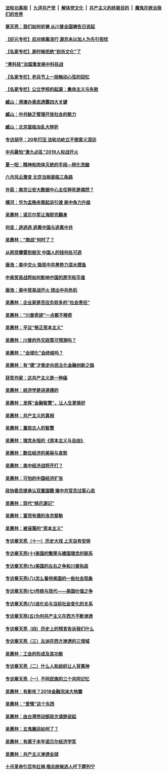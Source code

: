 ####  [法轮功真相](../../../../basic/blob/master/README.md?t=06250431) &nbsp;|&nbsp; [九评共产党](../../../../9ping.md/blob/master/README.md?t=06250431) &nbsp;|&nbsp; [解体党文化](../../../../jtdwh.md/blob/master/README.md?t=06250431)  &nbsp;|&nbsp; [共产主义的终极目的](../../../../gczydzjmd.md/blob/master/README.md?t=06250431) &nbsp;|&nbsp; [魔鬼在统治我们的世界](../../../../mgztzwmdsj.md/blob/master/README.md?t=06250431) 

#### [章天亮：我们如何祈祷 从川普全国祷告日说起](../pages/nsc423/n11944627.md?t=06250431) 

#### [【纪元专栏】应对病毒流行 渥京未以加人为先引担忧](../pages/nsc423/n11875714.md?t=06250431) 

#### [【名家专栏】是时候拒绝“封杀文化”了](../pages/nsc423/n11814093.md?t=06250431) 

#### [“黑科技”治国激发美中科技战](../pages/nsc423/n11638056.md?t=06250431) 

#### [【名家专栏】老兵节上一段触动心弦的回忆](../pages/nsc423/n11646016.md?t=06250431) 

#### [【名家专栏】公立学校的起源：集体主义与失败](../pages/nsc423/n11601833.md?t=06250431) 

#### [臧山：港澳办表态透露四大关键](../pages/nsc423/n11421628.md?t=06250431) 

#### [臧山：中共缺乏管理开放社会的能力](../pages/nsc423/n11407457.md?t=06250431) 

#### [臧山：北京面临治乱大转折](../pages/nsc423/n11406895.md?t=06250431) 

#### [专访胡平：20年打压 法轮功屹立不倒意义深远](../pages/nsc423/n11398800.md?t=06250431) 

#### [中共最怕“逢九必乱”2019人权战开火](../pages/nsc423/n11385248.md?t=06250431) 

#### [夏一阳：精神和肉体灭绝的手段—转化洗脑](../pages/nsc423/n11368250.md?t=06250431) 

#### [六月风云激变 北京当局面临三条路](../pages/nsc423/n11313668.md?t=06250431) 

#### [许茹：南京公安大数据中心主任猝死是偶然？](../pages/nsc423/n11064744.md?t=06250431) 

#### [横河：华为孟晚舟案起诉引渡 美中角力升级](../pages/nsc423/n11027230.md?t=06250431) 

#### [吴惠林：诺贝尔奖让海耶克翻身](../pages/nsc423/n10890049.md?t=06250431) 

#### [何坚：逃逃逃 逃离中国与逃离中共](../pages/nsc423/n10592891.md?t=06250431) 

#### [吴惠林：“商战”何时了？](../pages/nsc423/n10573558.md?t=06250431) 

#### [从网贷爆雷到股灾 中国人的钱何处可逃](../pages/nsc423/n10572800.md?t=06250431) 

#### [唐浩：美中交火 隐现中共黑势力混水摸鱼](../pages/nsc423/n10544040.md?t=06250431) 

#### [中美贸易战将如何影响中国的房市和币值](../pages/nsc423/n10543697.md?t=06250431) 

#### [唐浩：美中贸易战开火 烧出中共危机](../pages/nsc423/n10540126.md?t=06250431) 

#### [吴惠林：企业家是否应负较多的“社会责任”](../pages/nsc423/n10535022.md?t=06250431) 

#### [吴惠林：“川普奇迹”一点都不稀奇](../pages/nsc423/n10512808.md?t=06250431) 

#### [吴惠林：平议“修正资本主义”](../pages/nsc423/n10495724.md?t=06250431) 

#### [吴惠林：川普的外交政策可预测吗？](../pages/nsc423/n10462387.md?t=06250431) 

#### [吴惠林：“全球化”会终结吗？](../pages/nsc423/n10452838.md?t=06250431) 

#### [吴惠林：有“德”才能走向民主化金融创新之路](../pages/nsc423/n10432292.md?t=06250431) 

#### [获奖作家：这共产主义是一种癌](../pages/nsc423/n10431541.md?t=06250431) 

#### [吴惠林：经济学是讲道德的](../pages/nsc423/n10398014.md?t=06250431) 

#### [吴惠林：发挥“金融智慧”，让人生更美好](../pages/nsc423/n10375019.md?t=06250431) 

#### [吴惠林：共产主义的真相](../pages/nsc423/n10351394.md?t=06250431) 

#### [吴惠林：重拾古人的智慧](../pages/nsc423/n10337691.md?t=06250431) 

#### [吴惠林：理念永恒的《资本主义与自由》](../pages/nsc423/n10316274.md?t=06250431) 

#### [吴惠林：数位经济的美丽与哀愁](../pages/nsc423/n10292946.md?t=06250431) 

#### [吴惠林：美中经济战将开打？](../pages/nsc423/n10258825.md?t=06250431) 

#### [吴惠林：可怕的中国经济扩张](../pages/nsc423/n10219147.md?t=06250431) 

#### [政协委员提承认双重国籍 揭中共官员过客心态](../pages/nsc423/n10208809.md?t=06250431) 

#### [吴惠林：现代“桃花源记”](../pages/nsc423/n10185234.md?t=06250431) 

#### [吴惠林：富而有德的洛克斐勒](../pages/nsc423/n10142264.md?t=06250431) 

#### [吴惠林：被诬蔑的“资本主义”](../pages/nsc423/n10124816.md?t=06250431) 

#### [专访章天亮（十一）历史大戏 上天自有安排](../pages/nsc423/n10094905.md?t=06250431) 

#### [专访章天亮(十)美国的繁荣与建国理念的联系](../pages/nsc423/n10094899.md?t=06250431) 

#### [专访章天亮(九)美国的左右之争和川普执政](../pages/nsc423/n10094889.md?t=06250431) 

#### [专访章天亮(八)怎么看待美国的一些社会现象](../pages/nsc423/n10094857.md?t=06250431) 

#### [专访章天亮(七)传统与现代——美国价值之争](../pages/nsc423/n10093140.md?t=06250431) 

#### [专访章天亮(六)进化论与当前社会变化的关系](../pages/nsc423/n10092036.md?t=06250431) 

#### [专访章天亮(五)为何共产主义在西方不断渗透](../pages/nsc423/n10083620.md?t=06250431) 

#### [专访章天亮（四）历史上的预言告诉我们什么](../pages/nsc423/n10083606.md?t=06250431) 

#### [专访章天亮（三）左派在西方渗透的三领域](../pages/nsc423/n10081115.md?t=06250431) 

#### [吴惠林：工会的形成及其功能](../pages/nsc423/n10080633.md?t=06250431) 

#### [专访章天亮（二）什么人和组织让人背离神](../pages/nsc423/n10076637.md?t=06250431) 

#### [专访章天亮（一）不同民族的三个共同记忆](../pages/nsc423/n10074188.md?t=06250431) 

#### [吴惠林：有影呒？2018金融泡沫大地震](../pages/nsc423/n10040534.md?t=06250431) 

#### [吴惠林：“爱情”这个东西](../pages/nsc423/n10019423.md?t=06250431) 

#### [吴惠林：由台湾劳动部政次请辞说起](../pages/nsc423/n9979679.md?t=06250431) 

#### [吴惠林：五鬼搬运如何了？](../pages/nsc423/n9925338.md?t=06250431) 

#### [吴惠林：有感于本年诺贝尔经济学奖](../pages/nsc423/n9871883.md?t=06250431) 

#### [吴惠林：共产主义渗透全球](../pages/nsc423/n9812748.md?t=06250431) 

#### [十月革命引百年红祸 俄总统候选人吁下葬列宁](../pages/nsc423/n9810182.md?t=06250431) 

